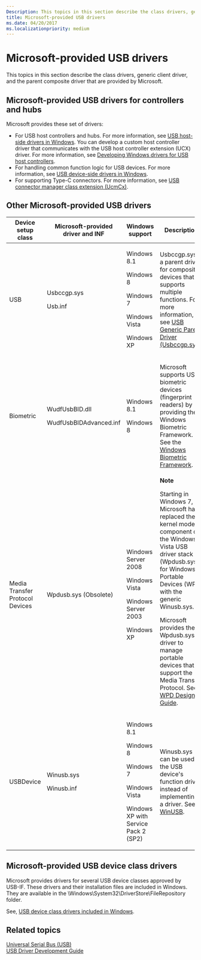 ```yaml
---
Description: This topics in this section describe the class drivers, generic client driver, and the parent composite driver that are provided by Microsoft.
title: Microsoft-provided USB drivers
ms.date: 04/20/2017
ms.localizationpriority: medium
---
```


# Microsoft-provided USB drivers


This topics in this section describe the class drivers, generic client driver, and the parent composite driver that are provided by Microsoft.

## Microsoft-provided USB drivers for controllers and hubs


Microsoft provides these set of drivers:

-   For USB host controllers and hubs. For more information, see [USB host-side drivers in Windows](usb-3-0-driver-stack-architecture.md). You can develop a custom host controller driver that communicates with the USB host controller extension (UCX) driver. For more information, see [Developing Windows drivers for USB host controllers](developing-windows-drivers-for-usb-host-controllers.md).
-   For handling common function logic for USB devices. For more information, see [USB device-side drivers in Windows](usb-device-side-drivers-in-windows.md).
-   For supporting Type-C connectors. For more information, see [USB connector manager class extension (UcmCx)](https://docs.microsoft.com/previous-versions/windows/hardware/drivers/mt188011(v=vs.85)).

## Other Microsoft-provided USB drivers


<table>
<colgroup>
<col width="25%" />
<col width="25%" />
<col width="25%" />
<col width="25%" />
</colgroup>
<thead>
<tr class="header">
<th>Device setup class</th>
<th>Microsoft-provided driver and INF</th>
<th>Windows support</th>
<th>Description</th>
</tr>
</thead>
<tbody>
<tr class="odd">
<td>USB</td>
<td><p>Usbccgp.sys</p>
<p>Usb.inf</p></td>
<td><p>Windows 8.1</p>
<p>Windows 8</p>
<p>Windows 7</p>
<p>Windows Vista</p>
<p>Windows XP</p></td>
<td>Usbccgp.sys is a parent driver for composite devices that supports multiple functions. For more information, see <a href="usb-common-class-generic-parent-driver.md" data-raw-source="[USB Generic Parent Driver (Usbccgp.sys)](usb-common-class-generic-parent-driver.md)">USB Generic Parent Driver (Usbccgp.sys)</a>.</td>
</tr>
<tr class="even">
<td>Biometric</td>
<td><p>WudfUsbBID.dll</p>
<p>WudfUsbBIDAdvanced.inf</p></td>
<td><p>Windows 8.1</p>
<p>Windows 8</p></td>
<td><p>Microsoft supports USB biometric devices (fingerprint readers) by providing the Windows Biometric Framework. See the <a href="https://docs.microsoft.com/previous-versions/ff536448(v=vs.85)" data-raw-source="[Windows Biometric Framework](https://docs.microsoft.com/previous-versions/ff536448(v=vs.85))">Windows Biometric Framework</a>.</p></td>
</tr>
<tr class="odd">
<td>Media Transfer Protocol Devices</td>
<td>Wpdusb.sys (Obsolete)</td>
<td><p>Windows Server 2008</p>
<p>Windows Vista</p>
<p>Windows Server 2003</p>
<p>Windows XP</p></td>
<td><div class="alert">
<strong>Note</strong><br/><p>Starting in Windows 7, Microsoft has replaced the kernel mode component of the Windows Vista USB driver stack (Wpdusb.sys) for Windows Portable Devices (WPD) with the generic Winusb.sys.</p>
</div>
<div>

</div>
<p>Microsoft provides the Wpdusb.sys driver to manage portable devices that support the Media Transfer Protocol. See <a href="https://docs.microsoft.com/previous-versions/ff597864(v=vs.85)" data-raw-source="[WPD Design Guide](https://docs.microsoft.com/previous-versions/ff597864(v=vs.85))">WPD Design Guide</a>.</p></td>
</tr>
<tr class="even">
<td>USBDevice</td>
<td><p>Winusb.sys</p>
<p>Winusb.inf</p></td>
<td><p>Windows 8.1</p>
<p>Windows 8</p>
<p>Windows 7</p>
<p>Windows Vista</p>
<p>Windows XP with Service Pack 2 (SP2)</p></td>
<td>Winusb.sys can be used as the USB device's function driver instead of implementing a driver. See <a href="how-to-write-a-windows-desktop-app-that-communicates-with-a-usb-device.md" data-raw-source="[WinUSB](how-to-write-a-windows-desktop-app-that-communicates-with-a-usb-device.md)">WinUSB</a>.</td>
</tr>
</tbody>
</table>



## Microsoft-provided USB device class drivers


Microsoft provides drivers for several USB device classes approved by USB-IF. These drivers and their installation files are included in Windows. They are available in the \\Windows\\System32\\DriverStore\\FileRepository folder.

See, [USB device class drivers included in Windows](supported-usb-classes.md).

## Related topics
[Universal Serial Bus (USB)](https://docs.microsoft.com/windows-hardware/drivers/)  
[USB Driver Development Guide](usb-driver-development-guide.md)  



